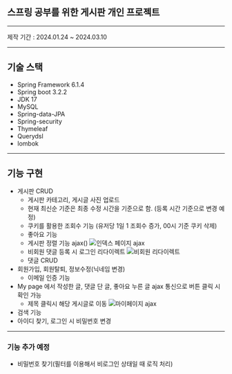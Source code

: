 ## 스프링 공부를 위한 게시판 개인 프로젝트

---
제작 기간 : 2024.01.24 ~ 2024.03.10

--- 
기술 스택
--
* Spring Framework 6.1.4
* Spring boot 3.2.2      
* JDK 17   
* MySQL
* Spring-data-JPA   
* Spring-security
* Thymeleaf   
* Querydsl   
* lombok

---
## 기능 구현
* 게시판 CRUD
  * 게시판 카테고리, 게시글 사진 업로드
  * 현재 최신순 기준은 최종 수정 시간을 기준으로 함. (등록 시간 기준으로 변경 예정)
  * 쿠키를 활용한 조회수 기능 (유저당 1일 1 조회수 증가, 00시 기준 쿠키 삭제)
  * 좋아요 기능
  * 게시판 정렬 기능 ajax()
  ![인덱스 페이지 ajax](https://github.com/Baemint2/board-toy/assets/54212480/ea9e861c-d537-4d57-846a-bf90d4061e58)
  * 비회원 댓글 등록 시 로그인 리다이렉트
  ![비회원 리다이렉트](https://github.com/Baemint2/board-toy/assets/54212480/a74e07c7-b645-4a9c-914a-626c9aef5d6c)
  * 댓글 CRUD
* 회원가입, 회원탈퇴, 정보수정(닉네임 변경)
  * 이메일 인증 기능
* My page 에서 작성한 글, 댓글 단 글, 좋아요 누른 글 ajax 통신으로 버튼 클릭 시 확인 가능
  * 제목 클릭시 해당 게시글로 이동
![마이페이지 ajax](https://github.com/Baemint2/board-toy/assets/54212480/32be2db7-49f4-4073-91c5-4042ea09fbb5)
* 검색 기능
* 아이디 찾기, 로그인 시 비밀번호 변경
---
### 기능 추가 예정
  * 비밀번호 찾기(필터를 이용해서 비로그인 상태일 때 로직 처리)
